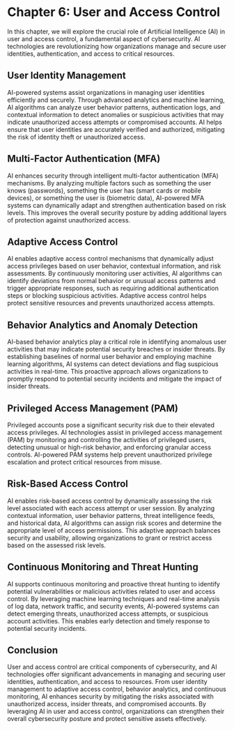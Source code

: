 Chapter 6: User and Access Control
==================================

In this chapter, we will explore the crucial role of Artificial Intelligence (AI) in user and access control, a fundamental aspect of cybersecurity. AI technologies are revolutionizing how organizations manage and secure user identities, authentication, and access to critical resources.

User Identity Management
------------------------

AI-powered systems assist organizations in managing user identities efficiently and securely. Through advanced analytics and machine learning, AI algorithms can analyze user behavior patterns, authentication logs, and contextual information to detect anomalies or suspicious activities that may indicate unauthorized access attempts or compromised accounts. AI helps ensure that user identities are accurately verified and authorized, mitigating the risk of identity theft or unauthorized access.

Multi-Factor Authentication (MFA)
---------------------------------

AI enhances security through intelligent multi-factor authentication (MFA) mechanisms. By analyzing multiple factors such as something the user knows (passwords), something the user has (smart cards or mobile devices), or something the user is (biometric data), AI-powered MFA systems can dynamically adapt and strengthen authentication based on risk levels. This improves the overall security posture by adding additional layers of protection against unauthorized access.

Adaptive Access Control
-----------------------

AI enables adaptive access control mechanisms that dynamically adjust access privileges based on user behavior, contextual information, and risk assessments. By continuously monitoring user activities, AI algorithms can identify deviations from normal behavior or unusual access patterns and trigger appropriate responses, such as requiring additional authentication steps or blocking suspicious activities. Adaptive access control helps protect sensitive resources and prevents unauthorized access attempts.

Behavior Analytics and Anomaly Detection
----------------------------------------

AI-based behavior analytics play a critical role in identifying anomalous user activities that may indicate potential security breaches or insider threats. By establishing baselines of normal user behavior and employing machine learning algorithms, AI systems can detect deviations and flag suspicious activities in real-time. This proactive approach allows organizations to promptly respond to potential security incidents and mitigate the impact of insider threats.

Privileged Access Management (PAM)
----------------------------------

Privileged accounts pose a significant security risk due to their elevated access privileges. AI technologies assist in privileged access management (PAM) by monitoring and controlling the activities of privileged users, detecting unusual or high-risk behavior, and enforcing granular access controls. AI-powered PAM systems help prevent unauthorized privilege escalation and protect critical resources from misuse.

Risk-Based Access Control
-------------------------

AI enables risk-based access control by dynamically assessing the risk level associated with each access attempt or user session. By analyzing contextual information, user behavior patterns, threat intelligence feeds, and historical data, AI algorithms can assign risk scores and determine the appropriate level of access permissions. This adaptive approach balances security and usability, allowing organizations to grant or restrict access based on the assessed risk levels.

Continuous Monitoring and Threat Hunting
----------------------------------------

AI supports continuous monitoring and proactive threat hunting to identify potential vulnerabilities or malicious activities related to user and access control. By leveraging machine learning techniques and real-time analysis of log data, network traffic, and security events, AI-powered systems can detect emerging threats, unauthorized access attempts, or suspicious account activities. This enables early detection and timely response to potential security incidents.

Conclusion
----------

User and access control are critical components of cybersecurity, and AI technologies offer significant advancements in managing and securing user identities, authentication, and access to resources. From user identity management to adaptive access control, behavior analytics, and continuous monitoring, AI enhances security by mitigating the risks associated with unauthorized access, insider threats, and compromised accounts. By leveraging AI in user and access control, organizations can strengthen their overall cybersecurity posture and protect sensitive assets effectively.

